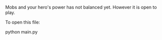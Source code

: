 Mobs and your hero's power has not balanced yet. However it is open to play.


To open this file:

python main.py
